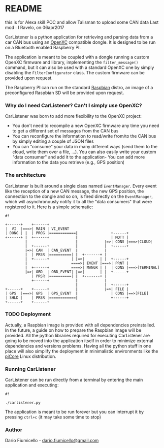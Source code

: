 # README #
this is for Alexa skill POC and allow Talisman to upload some CAN data
Last mod : I Ravelo, on 06apr2017

CarListener is a python application for retrieving and parsing data from a car CAN bus using an [OpenXC](http://openxcplatform.com/) compatible dongle. 
It is designed to be run on a Bluetooth enabled Raspberry PI.

The application is meant to be coupled with a dongle running a custom
OpenXC firmware and library, implementing the `filter_message()` command, but
it can also be used with a standard OpenXC one by simply disabling the 
`FilterConfigurator` class. The custom firmware can be provided upon request.

The Raspberry PI can run on the standard [Raspbian](https://www.raspberrypi.org/downloads/raspbian/) distro, an image of a
preconfigured Raspbian SD will be provided upon request.

### Why do I need CarListener? Can't I simply use OpenXC? ###

CarListener was born to add more flexibility to the OpenXC project:

- You don't need to recompile a new OpenXC firmware any time you need to get 
  a different set of messages from the CAN bus
- You can reconfigure the information to read/write from/to the CAN bus by
  simply editing a couple of JSON files
- You can  "consume" your data in many different ways (send them to the 
  cloud, write them over a file, ...).
  You can also easily write your  custom "data consumer" and add it to the 
  application- You can add more information to the data you retrieve (e.g., 
  GPS position)

### The architecture ###

CarListener is built around a single class named `EventManager`. Every event 
like the reception of a new CAN message, the new GPS position, the connection
to the dongle and so on, is fired directly on the `EventManager`, which will
asynchronously notify it to all the "data consumers" that were registered to it. Here is a simple schematic:


```
#!

+------+    +------+
|  VI  |===>| MAIN | VI_EVENT
| DONG | |  | PROG |============|               +------+
+------+ |  +------+            |               | MQTT |
         |                      |            |=>| CONS |===>[CLOUD]
         |  +------+            |            |  +------+
         |=>| CAN  | CAN_EVENT  |            |  
         |  | PRSR |==========| |  +-------+ |
         |  +------+          | |=>|       | |  +------+
         |                    ====>| EVENT |===>| PRNT |
         |  +------+          ====>| MANGR | |  | CONS |===>[TERMINAL]
         |=>| OBD  | OBD_EVENT| |=>|       | |  +------+
            | PRSR |==========| |  +-------+ |
            +------+            |            |
                                |            |  +------+
+------+    +------+            |            |=>| FILE |
| GPS  |===>| GPS  | GPS_EVENT  |               | CONS |==>[FILE]
| SHLD |    | PRSR |============|               +------+
+------+    +------+

```

### TODO Deployment ###

Actually, a Raspbian image is provided with all dependencies preinstalled.  
In the future, a guide on how to prepare the Raspbian image will be provided.
All the python libraries required for executing CarListener are going to be moved
into the application itself in order to minimize external dependencies and 
versions problems.
Having all the python stuff in one place will also simplify the deployment in
minimalistic environments like the [piCore](http://forum.tinycorelinux.net/index.php/board,57.0.html) Linux distribution.

### Running CarListener ###

CarListener can be run directly from a terminal by entering the main 
application and executing:


```
#!

./carlistener.py
```


The application is meant to be run forever but you can interrupt it by pressing `ctrl+c` (it may take some time to stop)

### Author ###
Dario Fiumicello - <dario.fiumicello@gmail.com>
